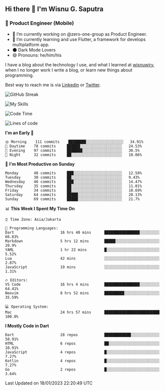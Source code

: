 ## Hi there 👋 I'm Wisnu G. Saputra

### :mobile_phone_off: Product Engineer (Mobile)

- 🔭 I’m currently working on @zero-one-group as Product Engineer.
- 🌱 I’m currently learning and use Flutter, a framework for develops multiplatform app.
- 🌑 Dark Mode Lovers
- 😄 Pronouns: he/him/his

I have a blog about the technology I use, and what I learned at [wisnuwiry](https://wisnuwiry.space/), when I no longer work I write a blog, or learn new things about programming.

Best way to reach me is via [Linkedin](https://www.linkedin.com/in/wisnu-saputra/) or [Twitter](https://twitter.com/wisnuwiry).

![GitHub Streak](https://streak-stats.demolab.com?user=wisnuwiry&theme=dark&hide_border=true)

![My Skills](https://skillicons.dev/icons?i=dart,flutter,kotlin,swift,js,css,neovim,git,linux&perline=5)

<!--START_SECTION:waka-->
![Code Time](http://img.shields.io/badge/Code%20Time-90%20hrs%2035%20mins-blue)

![Lines of code](https://img.shields.io/badge/From%20Hello%20World%20I%27ve%20Written-538%20Thousand%20lines%20of%20code-blue)

**I'm an Early 🐤** 

```text
🌞 Morning    111 commits    ████████░░░░░░░░░░░░░░░░░   34.91% 
🌆 Daytime    78 commits     ██████░░░░░░░░░░░░░░░░░░░   24.53% 
🌃 Evening    97 commits     ███████░░░░░░░░░░░░░░░░░░   30.5% 
🌙 Night      32 commits     ██░░░░░░░░░░░░░░░░░░░░░░░   10.06%

```
📅 **I'm Most Productive on Sunday** 

```text
Monday       40 commits     ███░░░░░░░░░░░░░░░░░░░░░░   12.58% 
Tuesday      30 commits     ██░░░░░░░░░░░░░░░░░░░░░░░   9.43% 
Wednesday    46 commits     ███░░░░░░░░░░░░░░░░░░░░░░   14.47% 
Thursday     35 commits     ██░░░░░░░░░░░░░░░░░░░░░░░   11.01% 
Friday       34 commits     ██░░░░░░░░░░░░░░░░░░░░░░░   10.69% 
Saturday     64 commits     █████░░░░░░░░░░░░░░░░░░░░   20.13% 
Sunday       69 commits     █████░░░░░░░░░░░░░░░░░░░░   21.7%

```


📊 **This Week I Spent My Time On** 

```text
⌚︎ Time Zone: Asia/Jakarta

💬 Programming Languages: 
Dart                     16 hrs 40 mins      ████████████████░░░░░░░░░   66.83% 
Markdown                 5 hrs 12 mins       █████░░░░░░░░░░░░░░░░░░░░   20.9% 
YAML                     1 hr 22 mins        █░░░░░░░░░░░░░░░░░░░░░░░░   5.52% 
Lua                      42 mins             ░░░░░░░░░░░░░░░░░░░░░░░░░   2.87% 
JavaScript               19 mins             ░░░░░░░░░░░░░░░░░░░░░░░░░   1.31%

🔥 Editors: 
VS Code                  16 hrs 4 mins       ████████████████░░░░░░░░░   64.41% 
Neovim                   8 hrs 52 mins       █████████░░░░░░░░░░░░░░░░   35.59%

💻 Operating System: 
Mac                      24 hrs 57 mins      █████████████████████████   100.0%

```

**I Mostly Code in Dart** 

```text
Dart                     28 repos            ████████████░░░░░░░░░░░░░   50.91% 
HTML                     6 repos             ██░░░░░░░░░░░░░░░░░░░░░░░   10.91% 
JavaScript               4 repos             █░░░░░░░░░░░░░░░░░░░░░░░░   7.27% 
Kotlin                   4 repos             █░░░░░░░░░░░░░░░░░░░░░░░░   7.27% 
Go                       2 repos             █░░░░░░░░░░░░░░░░░░░░░░░░   3.64%

```



 Last Updated on 18/01/2023 22:20:49 UTC
<!--END_SECTION:waka-->
